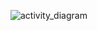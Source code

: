 
![activity_diagram](https://user-images.githubusercontent.com/94234616/142348309-8037aba8-6f8e-4ff5-8fc2-e7d3e143d0cb.jpg)
